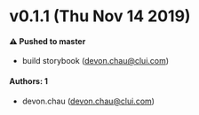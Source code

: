 # v0.1.1 (Thu Nov 14 2019)

#### ⚠️  Pushed to master

- build storybook  (devon.chau@clui.com)

#### Authors: 1

- devon.chau (devon.chau@clui.com)